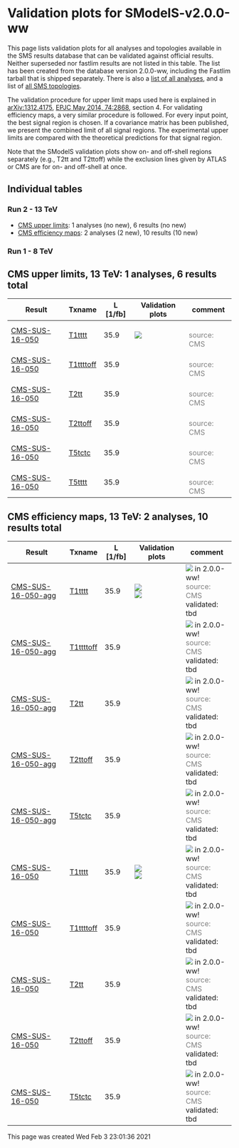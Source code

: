 
# Validation plots for SModelS-v2.0.0-ww 

This page lists validation plots for all analyses and topologies available in
the SMS results database that can be validated against official results.
Neither superseded nor fastlim results are not listed in this table. The list has been created from the
database version 2.0.0-ww, including the Fastlim tarball that is shipped separately.
There is also a [list of all analyses](ListOfAnalyses200-ww), and
a list of [all SMS topologies](SmsDictionary200-ww).

The validation procedure for upper limit maps used here is explained in [arXiv:1312.4175](http://arxiv.org/abs/1312.4175),  [EPJC May 2014, 74:2868](http://link.springer.com/article/10.1140/epjc/s10052-014-2868-5), section 4. For validating efficiency maps, a very similar procedure is followed. For every input point, the best signal region is chosen. If a covariance matrix has been published, we present the combined limit of all signal regions. The experimental upper limits are compared with the theoretical predictions for that signal region.

Note that the SModelS validation plots show on- and off-shell regions
separately (e.g., T2tt and T2ttoff) while the exclusion lines given by ATLAS or
CMS are for on- and off-shell at once.

## Individual tables

### Run 2 - 13 TeV
 * [CMS upper limits](#CMSupperlimits13): 1 analyses (no new), 6 results (no new)
 * [CMS efficiency maps](#CMSefficiencymaps13): 2 analyses (2 new), 10 results (10 new)

### Run 1 - 8 TeV


<a name="CMSupperlimits13"></a>
## CMS upper limits, 13 TeV: 1 analyses, 6 results total

| **Result** | **Txname** | **L [1/fb]** | **Validation plots** | **comment** |
|------------|------------|--------------|----------------------|-------------|
| [CMS-SUS-16-050](http://cms-results.web.cern.ch/cms-results/public-results/publications/SUS-16-050/index.html) | [T1tttt](SmsDictionary200-ww#T1tttt)| 35.9|<a href="https://smodels.github.io/validation/200-ww/13TeV/CMS/CMS-SUS-16-050/validation//media/linux/walten/git/smodels-databaseT1tttt_2EqMassAx_EqMassBy_pretty.png"><img src="https://smodels.github.io/validation/200-ww/13TeV/CMS/CMS-SUS-16-050/validation//media/linux/walten/git/smodels-databaseT1tttt_2EqMassAx_EqMassBy_pretty.png?1453389696" /></a>  |<br><font color='grey'>source: CMS</font><br> |
| [CMS-SUS-16-050](http://cms-results.web.cern.ch/cms-results/public-results/publications/SUS-16-050/index.html) | [T1ttttoff](SmsDictionary200-ww#T1ttttoff)| 35.9|  |<br><font color='grey'>source: CMS</font><br> |
| [CMS-SUS-16-050](http://cms-results.web.cern.ch/cms-results/public-results/publications/SUS-16-050/index.html) | [T2tt](SmsDictionary200-ww#T2tt)| 35.9|  |<br><font color='grey'>source: CMS</font><br> |
| [CMS-SUS-16-050](http://cms-results.web.cern.ch/cms-results/public-results/publications/SUS-16-050/index.html) | [T2ttoff](SmsDictionary200-ww#T2ttoff)| 35.9|  |<br><font color='grey'>source: CMS</font><br> |
| [CMS-SUS-16-050](http://cms-results.web.cern.ch/cms-results/public-results/publications/SUS-16-050/index.html) | [T5tctc](SmsDictionary200-ww#T5tctc)| 35.9|  |<br><font color='grey'>source: CMS</font><br> |
| [CMS-SUS-16-050](http://cms-results.web.cern.ch/cms-results/public-results/publications/SUS-16-050/index.html) | [T5tttt](SmsDictionary200-ww#T5tttt)| 35.9|  |<br><font color='grey'>source: CMS</font><br> |


<a name="CMSefficiencymaps13"></a>
## CMS efficiency maps, 13 TeV: 2 analyses, 10 results total

| **Result** | **Txname** | **L [1/fb]** | **Validation plots** | **comment** |
|------------|------------|--------------|----------------------|-------------|
| [CMS-SUS-16-050-agg](http://cms-results.web.cern.ch/cms-results/public-results/publications/SUS-16-050/index.html) | [T1tttt](SmsDictionary200-ww#T1tttt)| 35.9|<a href="https://smodels.github.io/validation/200-ww/13TeV/CMS/CMS-SUS-16-050-agg/validation//media/linux/walten/git/smodels-databaseT1tttt_2EqMassAx_EqMassBy_combined_pretty.png"><img src="https://smodels.github.io/validation/200-ww/13TeV/CMS/CMS-SUS-16-050-agg/validation//media/linux/walten/git/smodels-databaseT1tttt_2EqMassAx_EqMassBy_combined_pretty.png?1453389696" /></a><BR><a href="https://smodels.github.io/validation/200-ww/13TeV/CMS/CMS-SUS-16-050-agg/validation//media/linux/walten/git/smodels-databaseT1tttt_2EqMassAx_EqMassBy_pretty.png"><img src="https://smodels.github.io/validation/200-ww/13TeV/CMS/CMS-SUS-16-050-agg/validation//media/linux/walten/git/smodels-databaseT1tttt_2EqMassAx_EqMassBy_pretty.png?1453389696" /></a>  | <img src="https://smodels.github.io/pics/new.png" /> in 2.0.0-ww! <br><font color='grey'>source: CMS</font><br>validated: tbd<br> |
| [CMS-SUS-16-050-agg](http://cms-results.web.cern.ch/cms-results/public-results/publications/SUS-16-050/index.html) | [T1ttttoff](SmsDictionary200-ww#T1ttttoff)| 35.9|  | <img src="https://smodels.github.io/pics/new.png" /> in 2.0.0-ww! <br><font color='grey'>source: CMS</font><br>validated: tbd<br> |
| [CMS-SUS-16-050-agg](http://cms-results.web.cern.ch/cms-results/public-results/publications/SUS-16-050/index.html) | [T2tt](SmsDictionary200-ww#T2tt)| 35.9|  | <img src="https://smodels.github.io/pics/new.png" /> in 2.0.0-ww! <br><font color='grey'>source: CMS</font><br>validated: tbd<br> |
| [CMS-SUS-16-050-agg](http://cms-results.web.cern.ch/cms-results/public-results/publications/SUS-16-050/index.html) | [T2ttoff](SmsDictionary200-ww#T2ttoff)| 35.9|  | <img src="https://smodels.github.io/pics/new.png" /> in 2.0.0-ww! <br><font color='grey'>source: CMS</font><br>validated: tbd<br> |
| [CMS-SUS-16-050-agg](http://cms-results.web.cern.ch/cms-results/public-results/publications/SUS-16-050/index.html) | [T5tctc](SmsDictionary200-ww#T5tctc)| 35.9|  | <img src="https://smodels.github.io/pics/new.png" /> in 2.0.0-ww! <br><font color='grey'>source: CMS</font><br>validated: tbd<br> |
| [CMS-SUS-16-050](http://cms-results.web.cern.ch/cms-results/public-results/publications/SUS-16-050/index.html) | [T1tttt](SmsDictionary200-ww#T1tttt)| 35.9|<a href="https://smodels.github.io/validation/200-ww/13TeV/CMS/CMS-SUS-16-050-eff/validation//media/linux/walten/git/smodels-databaseT1tttt_2EqMassAx_EqMassBy_combined_pretty.png"><img src="https://smodels.github.io/validation/200-ww/13TeV/CMS/CMS-SUS-16-050-eff/validation//media/linux/walten/git/smodels-databaseT1tttt_2EqMassAx_EqMassBy_combined_pretty.png?1453389696" /></a><BR><a href="https://smodels.github.io/validation/200-ww/13TeV/CMS/CMS-SUS-16-050-eff/validation//media/linux/walten/git/smodels-databaseT1tttt_2EqMassAx_EqMassBy_pretty.png"><img src="https://smodels.github.io/validation/200-ww/13TeV/CMS/CMS-SUS-16-050-eff/validation//media/linux/walten/git/smodels-databaseT1tttt_2EqMassAx_EqMassBy_pretty.png?1453389696" /></a>  | <img src="https://smodels.github.io/pics/new.png" /> in 2.0.0-ww! <br><font color='grey'>source: CMS</font><br>validated: tbd<br> |
| [CMS-SUS-16-050](http://cms-results.web.cern.ch/cms-results/public-results/publications/SUS-16-050/index.html) | [T1ttttoff](SmsDictionary200-ww#T1ttttoff)| 35.9|  | <img src="https://smodels.github.io/pics/new.png" /> in 2.0.0-ww! <br><font color='grey'>source: CMS</font><br>validated: tbd<br> |
| [CMS-SUS-16-050](http://cms-results.web.cern.ch/cms-results/public-results/publications/SUS-16-050/index.html) | [T2tt](SmsDictionary200-ww#T2tt)| 35.9|  | <img src="https://smodels.github.io/pics/new.png" /> in 2.0.0-ww! <br><font color='grey'>source: CMS</font><br>validated: tbd<br> |
| [CMS-SUS-16-050](http://cms-results.web.cern.ch/cms-results/public-results/publications/SUS-16-050/index.html) | [T2ttoff](SmsDictionary200-ww#T2ttoff)| 35.9|  | <img src="https://smodels.github.io/pics/new.png" /> in 2.0.0-ww! <br><font color='grey'>source: CMS</font><br>validated: tbd<br> |
| [CMS-SUS-16-050](http://cms-results.web.cern.ch/cms-results/public-results/publications/SUS-16-050/index.html) | [T5tctc](SmsDictionary200-ww#T5tctc)| 35.9|  | <img src="https://smodels.github.io/pics/new.png" /> in 2.0.0-ww! <br><font color='grey'>source: CMS</font><br>validated: tbd<br> |

This page was created Wed Feb  3 23:01:36 2021
